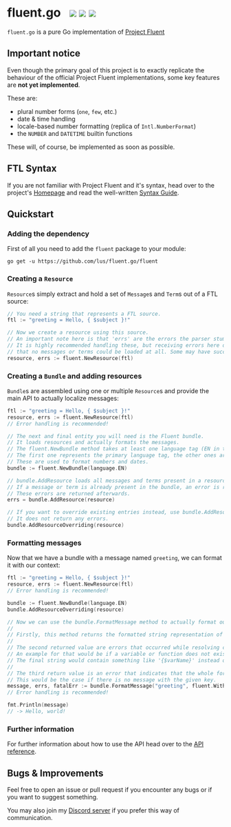 # fluent.go &nbsp; [![](https://pkg.go.dev/badge/github.com/lus/fluent.go/fluent.svg)](https://pkg.go.dev/github.com/lus/fluent.go/fluent) [![](https://github.com/lus/fluent.go/actions/workflows/test.yml/badge.svg)](https://github.com/lus/fluent.go/actions/workflows/test.yml) [![](https://bors.tech/images/badge_small.svg)](https://app.bors.tech/repositories/41488)



`fluent.go` is a pure Go implementation of [Project Fluent](https://projectfluent.org)

## Important notice

Even though the primary goal of this project is to exactly replicate the behaviour of the official Project Fluent
implementations,
some key features are **not yet implemented**.

These are:

* plural number forms (`one`, `few`, etc.)
* date & time handling
* locale-based number formatting (replica of `Intl.NumberFormat`)
* the `NUMBER` and `DATETIME` builtin functions

These will, of course, be implemented as soon as possible.

## FTL Syntax

If you are not familiar with Project Fluent and it's syntax, head over to the project's
[Homepage](https://projectfluent.org) and read the well-written [Syntax Guide](https://projectfluent.org/fluent/guide).

## Quickstart

### Adding the dependency

First of all you need to add the `fluent` package to your module:

```shell
go get -u https://github.com/lus/fluent.go/fluent
```

### Creating a `Resource`

`Resource`s simply extract and hold a set of `Message`s and `Term`s out of a FTL source:

```go
// You need a string that represents a FTL source.
ftl := "greeting = Hello, { $subject }!"

// Now we create a resource using this source.
// An important note here is that 'errs' are the errors the parser stumbled upon during parsing.
// It is highly recommended handling these, but receiving errors here does not necessarily mean
// that no messages or terms could be loaded at all. Some may have succeeded. 
resource, errs := fluent.NewResource(ftl)
```

### Creating a `Bundle` and adding resources

`Bundle`s are assembled using one or multiple `Resource`s and provide the main API to actually localize messages:

```go
ftl := "greeting = Hello, { $subject }!"
resource, errs := fluent.NewResource(ftl)
// Error handling is recommended!

// The next and final entity you will need is the Fluent bundle.
// It loads resources and actually formats the messages.
// The fluent.NewBundle method takes at least one language tag (EN in this case).
// The first one represents the primary language tag, the other ones are fallbacks.
// These are used to format numbers and dates.
bundle := fluent.NewBundle(language.EN)

// bundle.AddResource loads all messages and terms present in a resource into the bundle.
// If a message or term is already present in the bundle, an error is raised and the entry is skipped.
// These errors are returned afterwards.
errs = bundle.AddResource(resource)

// If you want to override existing entries instead, use bundle.AddResourceOverriding.
// It does not return any errors.
bundle.AddResourceOverriding(resource)
```

### Formatting messages

Now that we have a bundle with a message named `greeting`, we can format it with our context:

```go
ftl := "greeting = Hello, { $subject }!"
resource, errs := fluent.NewResource(ftl)
// Error handling is recommended!

bundle := fluent.NewBundle(language.EN)
bundle.AddResourceOverriding(resource)

// Now we can use the bundle.FormatMessage method to actually format our greeting.
//
// Firstly, this method returns the formatted string representation of the message.
//
// The second returned value are errors that occurred while resolving certain parts of the message.
// An example for that would be if a variable or function does not exist.
// The final string would contain something like '{$varName}' instead of the actual value in that case.
//
// The third return value is an error that indicates that the whole formatting process failed.
// This would be the case if there is no message with the given key.
message, errs, fatalErr := bundle.FormatMessage("greeting", fluent.WithVariable("subject", "world"))
// Error handling is recommended!

fmt.Println(message)
// -> Hello, world!
```

### Further information

For further information about how to use the API head over to the
[API reference](https://pkg.go.dev/github.com/lus/fluent.go/fluent).

## Bugs & Improvements

Feel free to open an issue or pull request if you encounter any bugs or if you want to suggest something.

You may also join my [Discord server](https://go.lus.pm/discord) if you prefer this way of communication.
